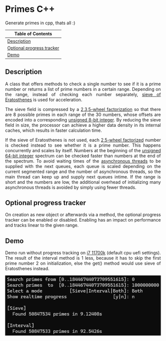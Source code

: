 # Primes C++

Generate primes in cpp, thats all :)

| Table of Contents |
| - |
| [Description](#description) |
| [Optional progress tracker](#optional-progress-tracker) |
| [Demo](#demo) |

## Description
<p align="justify">A class that offers methods to check a single number to see if it is a prime number or returns a list of prime numbers in a certain range. Depending on the range, instead of checking each number separately, <a href="https://de.wikipedia.org/wiki/Sieb_des_Eratosthenes">sieve of Eratosthenes</a> is used for acceleration.</p>

<p align="justify">The sieve field is compressed by a <a href="https://en.wikipedia.org/wiki/Wheel_factorization">2,3,5-wheel factorization</a> so that there are 8 possible primes in each range of the 30 numbers, whose offsets are encoded into a corresponding <a href="https://learn.microsoft.com/en-us/openspecs/windows_protocols/ms-dtyp/a88ed362-a905-4ed2-85f5-cfc8692c9842">unsigned 8-bit integer</a>. By reducing the sieve field in size, the processor can achieve a higher data density in its internal caches, which results in faster calculation time.</p>

<p align="justify">If the sieve of Eratosthenes is not used, each <a href="https://en.wikipedia.org/wiki/Wheel_factorization">2,5-wheel factorized</a> number is checked instead to see whether it is a prime number. This happens concurrently and scales by itself. Numbers at the beginning of the <a href="https://learn.microsoft.com/en-us/openspecs/windows_protocols/ms-dtyp/a7b7720f-87eb-4add-9bcb-c6ff652778ae">unsigned 64-bit integer</a> spectrum can be checked faster than numbers at the end of the spectrum. To avoid waiting times of the <a href="https://en.cppreference.com/w/cpp/thread/async">asynchronous threads</a> to be supplied with the next queues, each queue is scaled depending on the current segmented range and the number of asynchronous threads, so the main thread can keep up and supply next queues intime. If the range is short and the numbers are low, the additional overhead of initializing many asynchronous threads is avoided by simply using fewer threads.</p>

## Optional progress tracker
<p align="justify">On creation as new object or afterwards via a method, the optional progress tracker can be enabled or disabled. Enabling has an impact on performance and tracks linear to the given range.</p>

## Demo
<p align="justify">Demo run without progress tracking on <a href="https://ark.intel.com/content/www/de/de/ark/products/212047/intel-core-i7-11700k-processor-16m-cache-up-to-5-00-ghz.html">i7 11700k</a> (default cpu uefi settings). The result of the interval method is 1 less, because it has to skip the first prime number 2 on initialization, else the get() method would use sieve of Eratosthenes instead.</p>

![demonstration terminal & task manager](https://github.com/AlparDuman/primes-cpp/blob/main/demo.png)
